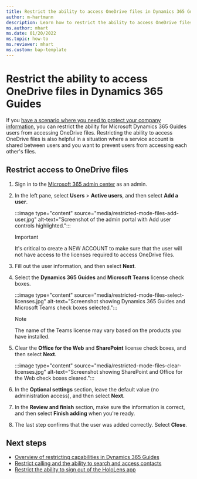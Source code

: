 ```yaml
---
title: Restrict the ability to access OneDrive files in Dynamics 365 Guides
author: m-hartmann
description: Learn how to restrict the ability to access OneDrive files in Microsoft Dynamics 365 Guides.
ms.author: mhart
ms.date: 01/20/2022
ms.topic: how-to
ms.reviewer: mhart
ms.custom: bap-template
---
```


# Restrict the ability to access OneDrive files in Dynamics 365 Guides

If you [have a scenario where you need to protect your company information](restricted-mode-overview.md), you can restrict the ability for Microsoft Dynamics 365 Guides users from accessing OneDrive files. Restricting the ability to access OneDrive files is also helpful in a situation where a service account is shared between users and you want to prevent users from accessing each other's files.

## Restrict access to OneDrive files

1. Sign in to the [Microsoft 365 admin center](https://admin.microsoft.com/Adminportal/Home?#/users) as an admin.

1. In the left pane, select **Users** > **Active users**, and then select **Add a user**.

   :::image type="content" source="media/restricted-mode-files-add-user.jpg" alt-text="Screenshot of the admin portal with Add user controls highlighted.":::

    > [!IMPORTANT]
    > It's critical to create a NEW ACCOUNT to make sure that the user will not have access to the licenses required to access OneDrive files.

1. Fill out the user information, and then select **Next**.

1. Select the **Dynamics 365 Guides** and **Microsoft Teams** license check boxes.

   :::image type="content" source="media/restricted-mode-files-select-licenses.jpg" alt-text="Screenshot showing Dynamics 365 Guides and Microsoft Teams check boxes selected.":::

    > [!NOTE]
    > The name of the Teams license may vary based on the products you have installed.

1. Clear the **Office for the Web** and **SharePoint** license check boxes, and then select **Next**.

   :::image type="content" source="media/restricted-mode-files-clear-licenses.jpg" alt-text="Screenshot showing SharePoint and Office for the Web check boxes cleared.":::

1. In the **Optional settings** section, leave the default value (no administration access), and then select **Next**.

1. In the **Review and finish** section, make sure the information is correct, and then select **Finish adding** when you're ready.

1. The last step confirms that the user was added correctly. Select **Close**.

## Next steps

- [Overview of restricting capabilities in Dynamics 365 Guides](restricted-mode-overview.md)
- [Restrict calling and the ability to search and access contacts](restricted-mode-calling.md)
- [Restrict the ability to sign out of the HoloLens app](restricted-mode-signout.md)
